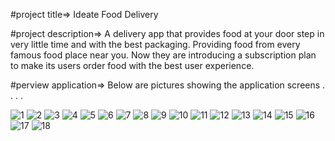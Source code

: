 #project title=>
Ideate Food Delivery

#project description=>
A delivery app that provides food at your door step in very little time and with the best packaging. Providing food from every famous food place near you. Now they are introducing a subscription plan to make its users order food with the best user experience.


#perview application=>
Below are pictures showing the application screens
.
.
.
.

![1](https://github.com/walyazji/ideate_food_delivery/assets/80062908/1dc08482-eb04-4afd-bab6-20d1eee63d55)
![2](https://github.com/walyazji/ideate_food_delivery/assets/80062908/921e5a54-38d0-492d-8617-dc58234430e7)
![3](https://github.com/walyazji/ideate_food_delivery/assets/80062908/b4b23602-efe9-4ef5-ba3e-8c41de87795d)
![4](https://github.com/walyazji/ideate_food_delivery/assets/80062908/2de04ebe-0cff-40cf-96a9-1ff23092896f)
![5](https://github.com/walyazji/ideate_food_delivery/assets/80062908/7831efa8-618e-40f1-98f4-91e382524727)
![6](https://github.com/walyazji/ideate_food_delivery/assets/80062908/71bc8463-d778-40bb-a408-6876374be0aa)
![7](https://github.com/walyazji/ideate_food_delivery/assets/80062908/3a0bd378-efb1-4621-9e0e-f8f8aace88f5)
![8](https://github.com/walyazji/ideate_food_delivery/assets/80062908/ca56bae3-a1c3-4c0c-8f65-ded20886c5b1)
![9](https://github.com/walyazji/ideate_food_delivery/assets/80062908/7f31d31a-0260-4449-8bb1-314c41f55fc0)
![10](https://github.com/walyazji/ideate_food_delivery/assets/80062908/8d2981f0-5657-4f09-a2ce-146d8427dd19)
![11](https://github.com/walyazji/ideate_food_delivery/assets/80062908/458821ce-ac0d-42ec-b57b-6c638c26f363)
![12](https://github.com/walyazji/ideate_food_delivery/assets/80062908/4fb3d769-8718-4d20-98ba-90bd0668ada7)
![13](https://github.com/walyazji/ideate_food_delivery/assets/80062908/d15708f9-b628-412b-8a73-56c30288b316)
![14](https://github.com/walyazji/ideate_food_delivery/assets/80062908/c16a78ea-80d3-4e03-858e-acfae66d4181)
![15](https://github.com/walyazji/ideate_food_delivery/assets/80062908/117ae86d-9759-449e-a69c-0122a5b392db)
![16](https://github.com/walyazji/ideate_food_delivery/assets/80062908/6f213824-289a-49f9-b243-114124fc66f7)
![17](https://github.com/walyazji/ideate_food_delivery/assets/80062908/c2ea3297-eeeb-4899-9362-17504e4a2b4c)
![18](https://github.com/walyazji/ideate_food_delivery/assets/80062908/cd384502-0987-4bba-8913-6494bf597157)

